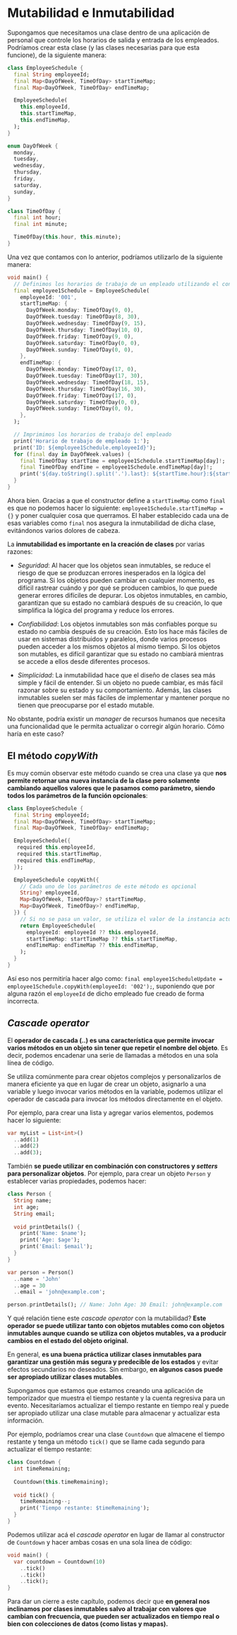 # Mutabilidad e Inmutabilidad

Supongamos que necesitamos una clase dentro de una aplicación de
personal que controle los horarios de salida y entrada de los empleados. Podríamos crear esta clase (y las clases necesarias para que esta funcione), de
la siguiente manera:

```dart
class EmployeeSchedule {
  final String employeeId;
  final Map<DayOfWeek, TimeOfDay> startTimeMap;
  final Map<DayOfWeek, TimeOfDay> endTimeMap;

  EmployeeSchedule(
    this.employeeId,
    this.startTimeMap,
    this.endTimeMap,
  );
}

enum DayOfWeek {
  monday,
  tuesday,
  wednesday,
  thursday,
  friday,
  saturday,
  sunday,
}

class TimeOfDay {
  final int hour;
  final int minute;

  TimeOfDay(this.hour, this.minute);
}
```

Una vez que contamos con lo anterior, podríamos utilizarlo de la siguiente manera:

```dart
void main() {
  // Definimos los horarios de trabajo de un empleado utilizando el constructor 
  final employee1Schedule = EmployeeSchedule(
    employeeId: '001',
    startTimeMap: {
      DayOfWeek.monday: TimeOfDay(9, 0),
      DayOfWeek.tuesday: TimeOfDay(8, 30),
      DayOfWeek.wednesday: TimeOfDay(9, 15),
      DayOfWeek.thursday: TimeOfDay(10, 0),
      DayOfWeek.friday: TimeOfDay(9, 0),
      DayOfWeek.saturday: TimeOfDay(0, 0),
      DayOfWeek.sunday: TimeOfDay(0, 0),
    },
    endTimeMap: {
      DayOfWeek.monday: TimeOfDay(17, 0),
      DayOfWeek.tuesday: TimeOfDay(17, 30),
      DayOfWeek.wednesday: TimeOfDay(18, 15),
      DayOfWeek.thursday: TimeOfDay(16, 30),
      DayOfWeek.friday: TimeOfDay(17, 0),
      DayOfWeek.saturday: TimeOfDay(0, 0),
      DayOfWeek.sunday: TimeOfDay(0, 0),
    },
  );

  // Imprimimos los horarios de trabajo del empleado
  print('Horario de trabajo de empleado 1:');
  print('ID: ${employee1Schedule.employeeId}');
  for (final day in DayOfWeek.values) {
    final TimeOfDay startTime = employee1Schedule.startTimeMap[day]!;
    final TimeOfDay endTime = employee1Schedule.endTimeMap[day]!;
    print('${day.toString().split('.').last}: ${startTime.hour}:${startTime.minute} - ${endTime.hour}:${endTime.minute}');
  }
}
```

Ahora bien. Gracias a que el constructor define a `startTimeMap` como `final` es
que no podemos hacer lo siguiente: `employee1Schedule.startTimeMap = {}` y poner
cualquier cosa que querramos. El haber establecido cada una de esas variables
como `final` nos asegura la inmutabilidad de dicha clase, evitándonos varios
dolores de cabeza.

La __inmutabilidad es importante en la creación de clases__ por varias razones:

- _Seguridad_: Al hacer que los objetos sean inmutables, se reduce el riesgo de
  que se produzcan errores inesperados en la lógica del programa. Si los objetos
  pueden cambiar en cualquier momento, es difícil rastrear cuándo y por qué se
  producen cambios, lo que puede generar errores difíciles de depurar. Los
  objetos inmutables, en cambio, garantizan que su estado no cambiará después de
  su creación, lo que simplifica la lógica del programa y reduce los errores.

- _Confiabilidad_: Los objetos inmutables son más confiables porque su estado no
  cambia después de su creación. Esto los hace más fáciles de usar en sistemas
  distribuidos y paralelos, donde varios procesos pueden acceder a los mismos
  objetos al mismo tiempo. Si los objetos son mutables, es difícil garantizar
  que su estado no cambiará mientras se accede a ellos desde diferentes
  procesos.

- _Simplicidad_: La inmutabilidad hace que el diseño de clases sea más simple y
  fácil de entender. Si un objeto no puede cambiar, es más fácil razonar sobre
  su estado y su comportamiento. Además, las clases inmutables suelen ser más
  fáciles de implementar y mantener porque no tienen que preocuparse por el
  estado mutable.

No obstante, podría existir un _manager_ de recursos humanos que necesita una
funcionalidad que le permita actualizar o corregir algún horario. Cómo haría en este caso?

## El método _copyWith_

Es muy común observar este método cuando se crea una clase ya que __nos permite
retornar una nueva instancia de la clase pero solamente cambiando aquellos
valores que le pasamos como parámetro, siendo todos los parámetros de la
función opcionales__:

```dart
class EmployeeSchedule {
  final String employeeId;
  final Map<DayOfWeek, TimeOfDay> startTimeMap;
  final Map<DayOfWeek, TimeOfDay> endTimeMap;

  EmployeeSchedule({
   required this.employeeId,
   required this.startTimeMap,
   required this.endTimeMap,
  });

  EmployeeSchedule copyWith({
    // Cada uno de los parámetros de este método es opcional
    String? employeeId,
    Map<DayOfWeek, TimeOfDay>? startTimeMap,
    Map<DayOfWeek, TimeOfDay>? endTimeMap,
  }) {
    // Si no se pasa un valor, se utiliza el valor de la instancia actual
    return EmployeeSchedule(
      employeeId: employeeId ?? this.employeeId,
      startTimeMap: startTimeMap ?? this.startTimeMap,
      endTimeMap: endTimeMap ?? this.endTimeMap,
    );
  }
}
```

Así eso nos permitiría hacer algo como: `final employee1ScheduleUpdate =
employee1Schedule.copyWith(employeeId: '002');`, suponiendo que por alguna razón
el `employeeId` de dicho empleado fue creado de forma incorrecta.

## _Cascade operator_

El __operador de cascada (..) es una característica que permite invocar varios métodos en un objeto sin tener que repetir el nombre del objeto__. Es decir, podemos encadenar una serie de llamadas a métodos en una sola línea de código.

Se utiliza comúnmente para crear objetos complejos y personalizarlos de manera
eficiente ya que en lugar de crear un objeto, asignarlo a una variable y luego
invocar varios métodos en la variable, podemos utilizar el operador de cascada
para invocar los métodos directamente en el objeto.

Por ejemplo, para crear una lista y agregar varios elementos, podemos hacer lo
siguiente:

```dart
var myList = List<int>()
  ..add(1)
  ..add(2)
  ..add(3);
```

También __se puede utilizar en combinación con constructores y _setters_ para
personalizar objetos__. Por ejemplo, para crear un objeto `Person` y establecer
varias propiedades, podemos hacer:

```dart
class Person {
  String name;
  int age;
  String email;
  
  void printDetails() {
    print('Name: $name');
    print('Age: $age');
    print('Email: $email');
  }
}

var person = Person()
  ..name = 'John'
  ..age = 30
  ..email = 'john@example.com';

person.printDetails(); // Name: John Age: 30 Email: john@example.com
```

Y qué relación tiene este _cascade operator_ con la mutabilidad? __Este operador
se puede utilizar tanto con objetos mutables como con objetos inmutables aunque
cuando se utiliza con objetos mutables, va a producir cambios en el estado del
objeto original.__

En general, __es una buena práctica utilizar clases inmutables para garantizar
una gestión más segura y predecible de los estados__ y evitar efectos
secundarios no deseados. Sin embargo, __en algunos casos puede ser apropiado
utilizar clases mutables__.

Supongamos que estamos que estamos creando una aplicación de temporizador que muestra el tiempo restante y la cuenta regresiva para un evento. Necesitaríamos actualizar el tiempo restante en tiempo real y puede ser apropiado utilizar una clase mutable para almacenar y actualizar esta información.

Por ejemplo, podríamos crear una clase `Countdown` que almacene el tiempo
restante y tenga un método `tick()` que se llame cada segundo para actualizar el
tiempo restante:

```dart
class Countdown {
  int timeRemaining;
  
  Countdown(this.timeRemaining);
  
  void tick() {
    timeRemaining--;
    print('Tiempo restante: $timeRemaining');
  }
}
```

Podemos utilizar acá el _cascade operator_ en lugar de llamar al constructor de
`Countdown` y hacer ambas cosas en una sola línea de código:

```dart
void main() {
  var countdown = Countdown(10)
    ..tick()
    ..tick()
    ..tick();
}
```

Para dar un cierre a este capítulo, podemos decir que __en general nos
inclinamos por clases inmutables salvo al trabajar con valores que cambian con
frecuencia, que pueden ser actualizados en tiempo real o bien con colecciones de
datos (como listas y mapas).__
